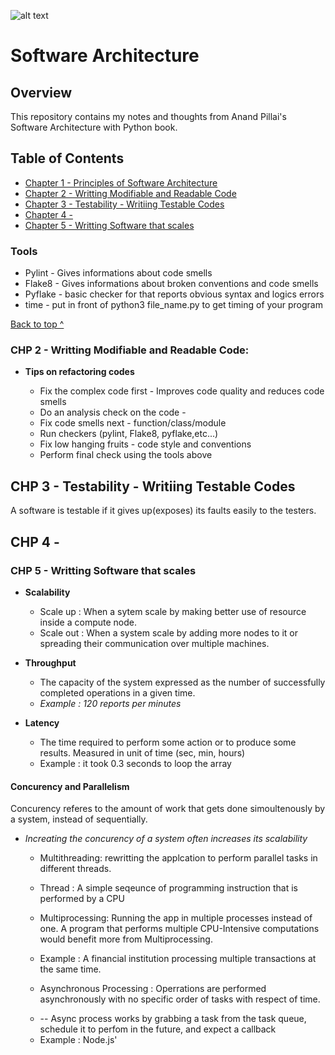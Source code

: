![alt text](https://cdn-images-1.medium.com/max/1200/1*M22DR3WPqbWXWidYIq2GwA.png)

# Software Architecture </br>

## Overview

This repository contains my notes and thoughts from Anand  Pillai's Software Architecture with Python book.

## Table of Contents 


* [Chapter 1 - Principles of Software Architecture](#ch1)
* [Chapter 2 - Writting Modifiable and Readable Code](#ch2)
* [Chapter 3 - Testability - Writiing Testable Codes](#ch3)
* [Chapter 4 - ](#ch4)
* [Chapter 5 - Writting Software that scales](#ch5)

### Tools

* Pylint - Gives informations about code smells
* Flake8 - Gives informations about broken conventions and code smells
* Pyflake - basic checker for that reports obvious syntax and logics errors
* time - put in front of python3 file_name.py to get timing of your program

[Back to top ^](#)


### CHP 2 - Writting Modifiable and Readable Code:

*  **Tips on refactoring codes**

   - Fix the complex code first - Improves code quality and reduces code smells
   - Do an analysis check on the code -
   - Fix code smells next - function/class/module
   - Run checkers (pylint, Flake8, pyflake,etc...)
   - Fix low hanging fruits - code style and conventions
   - Perform final check using the tools above


## CHP 3 - Testability - Writiing Testable Codes

A software is testable if it gives up(exposes) its faults easily to the testers.

## CHP 4 -

### CHP 5 - Writting Software that scales

* **Scalability**
  - Scale up : When a sytem scale by making better use of resource inside a compute node.
  - Scale out : When a system scale by adding more nodes to it or spreading their communication over multiple machines.

* **Throughput**
  - The capacity of the system expressed as the number of successfully completed operations in a given time.
   - <i>Example : 120 reports per minutes</i> 


* **Latency**
  - The time required to perform some action or to produce some results. Measured in unit of time (sec, min, hours)
   - Example : it took 0.3 seconds to loop the array

#### Concurency and Parallelism

Concurency referes to the amount of work that gets done simoultenously by a system, instead of sequentially.

* <i>Increating the concurency of a system often increases its scalability</i>

  - Multithreading: rewritting the applcation to perform parallel tasks in different threads.
   - Thread : A simple seqeunce of programming instruction that is performed by a CPU
   
  - Multiprocessing: Running the app in multiple processes instead of one. A program that performs multiple CPU-Intensive computations would benefit more from Multiprocessing.
  - Example : A financial institution processing multiple transactions at the same time.
  
  - Asynchronous Processing : Operrations are performed asynchronously with no specific order of tasks with respect of time.
   * -- Async process works by grabbing a task from the task queue, schedule it to perfom in the future, and expect a callback
    - Example : Node.js' 
